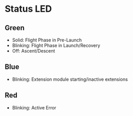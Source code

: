 # Status LED

## Green

- Solid: Flight Phase in Pre-Launch
- Blinking: Flight Phase in Launch/Recovery
- Off: Ascent/Descent

## Blue

- Blinking: Extension module starting/inactive extensions

## Red

- Blinking: Active Error
